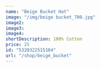 ```yaml
---
name: "Beige Bucket Hat"
image: "/img/beige bucket_700.jpg"
image2: 
image3: 
image4:
shortDescription: 100% Cotton
price: 25
id: "5320322515104"
url: "/shop/beige_bucket"
---
```

